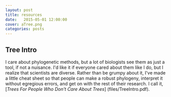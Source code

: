 ```yaml
---
layout: post
title: resources
date:   2015-05-01 12:00:00
cover: aTree.png
categories: posts
---
```


## Tree Intro

I care about phylogenetic methods, but a lot of biologists see them as just a tool, if not a nuisance. I'd
like it if everyone cared about them like I do, but I realize that scientists are diverse. Rather than be
grumpy about it, I've made a little cheat sheet so that people can make a robust phylogeny, interpret it
without egregious errors, and get on with the rest of their research. I call it, [*Trees For People Who Don't
Care About Trees*] (files/TreeIntro.pdf).